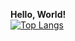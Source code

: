 **Hello, World!**  
[![Top Langs](https://github-readme-stats.vercel.app/api/top-langs/?username=bluefcat&layout=compact&hide=Jupyter%20Notebook)](https://github.com/bluefcat/github-readme-stats)
